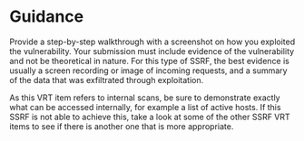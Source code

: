 # Guidance

Provide a step-by-step walkthrough with a screenshot on how you exploited the vulnerability. Your submission must include evidence of the vulnerability and not be theoretical in nature.
For this type of SSRF, the best evidence is usually a screen recording or image of incoming requests, and a summary of the data that was exfiltrated through exploitation.

As this VRT item refers to internal scans, be sure to demonstrate exactly what can be accessed internally, for example a list of active hosts. If this SSRF is not able to achieve this, take a look at some of the other SSRF VRT items to see if there is another one that is more appropriate.
